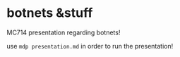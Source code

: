 # botnets &stuff
MC714 presentation regarding botnets!

use `mdp presentation.md` in order to run the presentation!
